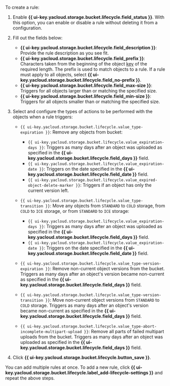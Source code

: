To create a rule:

1. Enable **{{ ui-key.yacloud.storage.bucket.lifecycle.field_status }}**. With this option, you can enable or disable a rule without deleting it from a configuration.
1. Fill out the fields below:
   * **{{ ui-key.yacloud.storage.bucket.lifecycle.field_description }}**: Provide the rule description as you see fit.
   * **{{ ui-key.yacloud.storage.bucket.lifecycle.field_prefix }}**: Characters taken from the beginning of the object [key](../concepts/object.md#key) of the required length. The prefix is used to match objects to a rule. If a rule must apply to all objects, select **{{ ui-key.yacloud.storage.bucket.lifecycle.field_no-prefix }}**.
   * **{{ ui-key.yacloud.storage.bucket.lifecycle.field_max-size }}**: Triggers for all objects larger than or matching the specified size.
   * **{{ ui-key.yacloud.storage.bucket.lifecycle.field_min-size }}**: Triggers for all objects smaller than or matching the specified size.
1. Select and configure the types of actions to be performed with the objects when a rule triggers:
   * `{{ ui-key.yacloud.storage.bucket.lifecycle.value_type-expiration }}`: Remove any objects from bucket:

      * `{{ ui-key.yacloud.storage.bucket.lifecycle.value_expiration-days }}`: Triggers as many days after an object was uploaded as specified in the **{{ ui-key.yacloud.storage.bucket.lifecycle.field_days }}** field.
      * `{{ ui-key.yacloud.storage.bucket.lifecycle.value_expiration-date }}`: Triggers on the date specified in the **{{ ui-key.yacloud.storage.bucket.lifecycle.field_date }}** field.
      * `{{ ui-key.yacloud.storage.bucket.lifecycle.value_expired-object-delete-marker }}`: Triggers if an object has only the current version left.

   * `{{ ui-key.yacloud.storage.bucket.lifecycle.value_type-transition }}`: Move any objects from `STANDARD` to `COLD` storage, from `COLD` to `ICE` storage, or from `STANDARD` to `ICE` storage:

      * `{{ ui-key.yacloud.storage.bucket.lifecycle.value_expiration-days }}`: Triggers as many days after an object was uploaded as specified in the **{{ ui-key.yacloud.storage.bucket.lifecycle.field_days }}** field.
      * `{{ ui-key.yacloud.storage.bucket.lifecycle.value_expiration-date }}`: Triggers on the date specified in the **{{ ui-key.yacloud.storage.bucket.lifecycle.field_date }}** field.

   * `{{ ui-key.yacloud.storage.bucket.lifecycle.value_type-version-expiration }}`: Remove non-current object versions from the bucket. Triggers as many days after an object's version became non-current as specified in the **{{ ui-key.yacloud.storage.bucket.lifecycle.field_days }}** field.
   * `{{ ui-key.yacloud.storage.bucket.lifecycle.value_type-version-transition }}`: Move non-current object versions from `STANDARD` to `COLD` storage. Triggers as many days after an object's version became non-current as specified in the **{{ ui-key.yacloud.storage.bucket.lifecycle.field_days }}** field.
   * `{{ ui-key.yacloud.storage.bucket.lifecycle.value_type-abort-incomplete-multipart-upload }}`: Remove all parts of failed multipart uploads from the bucket. Triggers as many days after an object was uploaded as specified in the **{{ ui-key.yacloud.storage.bucket.lifecycle.field_days }}** field.

1. Click **{{ ui-key.yacloud.storage.bucket.lifecycle.button_save }}**.

You can add multiple rules at once. To add a new rule, click **{{ ui-key.yacloud.storage.bucket.lifecycle.label_add-lifecycle-settings }}** and repeat the above steps.